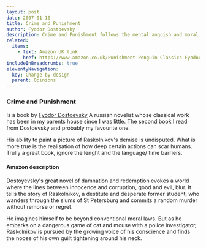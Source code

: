 ```yaml
---
layout: post
date: 2007-01-10
title: Crime and Punishment
author: Fyodor Dostoevsky
description: Crime and Punishment follows the mental anguish and moral dilemmas of Rodion Raskolnikov, an impoverished ex-student in Saint Petersburg who plans to kill an unscrupulous pawnbroker, an old woman who stores money and valuable objects in her flat.
related:
  items:
    - text: Amazon UK link
      href: https://www.amazon.co.uk/Punishment-Penguin-Classics-Fyodor-Dostoyevsky/dp/0140449132
includeInBreadcrumbs: true
eleventyNavigation:
  key: Change by design
  parent: Opinions
---
```


### Crime and Punishment

Is a book by [Fyodor Dostoevsky](https://en.wikipedia.org/wiki/Fyodor_Dostoevsky) A russian novelist whose classical work has been in my parents house since I was little. The second book I read from Dostoevsky and probably my favourite one.

His ability to paint a picture of Raskolnikov's demise is undisputed. What is more true is the realisation of how deep certain actions can scar humans. Trully a great book, ignore the lenght and the language/ time barriers.

#### Amazon description

Dostoyevsky's great novel of damnation and redemption evokes a world where the lines between innocence and corruption, good and evil, blur. It tells the story of Raskolnikov, a destitute and desperate former student, who wanders through the slums of St Petersburg and commits a random murder without remorse or regret.

He imagines himself to be beyond conventional moral laws. But as he embarks on a dangerous game of cat and mouse with a police investigator, Raskolnikov is pursued by the growing voice of his conscience and finds the noose of his own guilt tightening around his neck.
